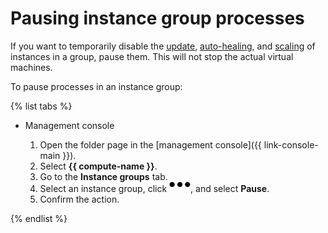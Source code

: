 # Pausing instance group processes

If you want to temporarily disable the [update](../../concepts/instance-groups/deploy/), [auto-healing](../../concepts/instance-groups/autohealing.md), and [scaling](../../concepts/instance-groups/policies/scale-policy.md) of instances in a group, pause them. This will not stop the actual virtual machines.

To pause processes in an instance group:

{% list tabs %}

- Management console

  1. Open the folder page in the [management console]({{ link-console-main }}).
  1. Select **{{ compute-name }}**.
  1. Go to the **Instance groups** tab.
  1. Select an instance group, click ![image](../../../_assets/horizontal-ellipsis.svg), and select **Pause**.
  1. Confirm the action.

{% endlist %}